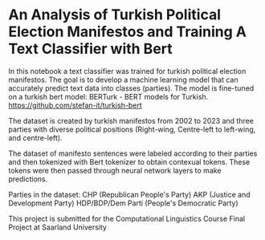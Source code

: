 # An Analysis of Turkish Political Election Manifestos and Training A Text Classifier with Bert

In this notebook a text classifier was trained for turkish political election manifestos. The goal is to develop a machine learning model that can accurately predict text data into classes (parties). The model is fine-tuned on a turkish bert model: BERTurk - BERT models for Turkish. https://github.com/stefan-it/turkish-bert

The dataset is created by turkish manifestos from 2002 to 2023 and three parties with diverse political positions (Right-wing, Centre-left to left-wing, and centre-left).

The dataset of manifesto sentences were labeled according to their parties and then tokenized with Bert tokenizer to obtain contexual tokens. These tokens were then passed through neural network layers to make predictions.

Parties in the dataset:
CHP (Republican People's Party)
AKP (Justice and Development Party)
HDP/BDP/Dem Parti (People's Democratic Party)

This project is submitted for the Computational Linguistics Course Final Project at Saarland University

